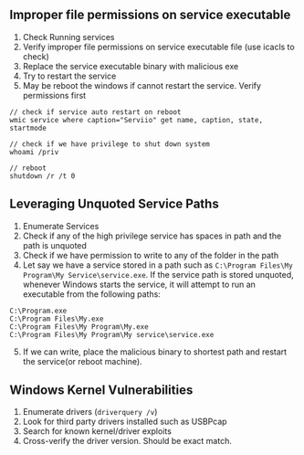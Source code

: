 ## Improper file permissions on service executable

1. Check Running services
2. Verify improper file permissions on service executable file (use icacls to check)
3. Replace the service executable binary with malicious exe
4. Try to restart the service
5. May be reboot the windows if cannot restart the service. Verify permissions first

```
// check if service auto restart on reboot
wmic service where caption="Serviio" get name, caption, state, startmode

// check if we have privilege to shut down system
whoami /priv

// reboot
shutdown /r /t 0
```


## Leveraging Unquoted Service Paths

1. Enumerate Services
2. Check if any of the high privilege service has spaces in path and the path is unquoted
3. Check if we have permission to write to any of the folder in the path 
4. Let say we have a service stored in a path such as `C:\Program Files\My Program\My Service\service.exe`. If the service path is stored unquoted, whenever Windows starts the service, it will attempt to run an executable from the following paths:
```
C:\Program.exe
C:\Program Files\My.exe
C:\Program Files\My Program\My.exe
C:\Program Files\My Program\My service\service.exe
```
5. If we can write, place the malicious binary to shortest path and restart the service(or reboot machine).



## Windows Kernel Vulnerabilities

1. Enumerate drivers (`driverquery /v`)
2. Look for third party drivers installed such as USBPcap
3. Search for known kernel/driver exploits
4. Cross-verify the driver version. Should be exact match.